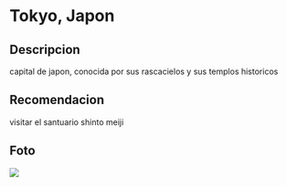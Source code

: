 # Tokyo, Japon

## Descripcion
capital de japon, conocida por sus rascacielos y sus templos historicos

## Recomendacion
visitar el santuario shinto meiji 

## Foto
![](https://encrypted-tbn1.gstatic.com/licensed-image?q=tbn:ANd9GcSqXCI4JyDPsxfoe5c6g45bApUYW2TEy22voSarNawVxfN24zIOwbp6PaKyX0xmyUgTVi3W5v_atrEwJ174ko4wfktUoo_K7EiJOqtcgg)
